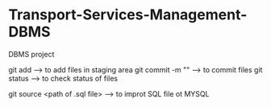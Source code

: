 # Transport-Services-Management-DBMS
DBMS project

git add                                --> to add files in staging area
git commit -m "<commit message>"       --> to commit files
git status                             --> to check status of files

git source <path  of .sql file>        --> to improt SQL file ot MYSQL
